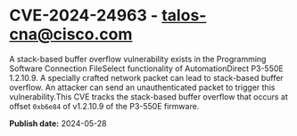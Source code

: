 # CVE-2024-24963 - talos-cna@cisco.com

A stack-based buffer overflow vulnerability exists in the Programming Software Connection FileSelect functionality of AutomationDirect P3-550E 1.2.10.9. A specially crafted network packet can lead to stack-based buffer overflow. An attacker can send an unauthenticated packet to trigger this vulnerability.This CVE tracks the stack-based buffer overflow that occurs at offset `0xb6e84` of v1.2.10.9 of the P3-550E firmware.

**Publish date:** 2024-05-28
